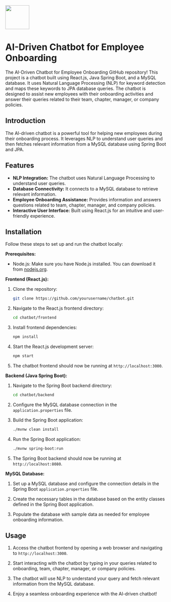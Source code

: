 <img src="https://github.com/KRPoojari/AIChatBot/assets/26119044/72f1d79c-4976-46f1-8e6d-925943afe1a8" width="75" align="middle">


# AI-Driven Chatbot for Employee Onboarding

The AI-Driven Chatbot for Employee Onboarding GitHub repository! This project is a chatbot built using React.js, Java Spring Boot, and a MySQL database. It uses Natural Language Processing (NLP) for keyword detection and maps these keywords to JPA database queries. The chatbot is designed to assist new employees with their onboarding activities and answer their queries related to their team, chapter, manager, or company policies.

## Introduction

The AI-driven chatbot is a powerful tool for helping new employees during their onboarding process. It leverages NLP to understand user queries and then fetches relevant information from a MySQL database using Spring Boot and JPA.

## Features

- **NLP Integration:** The chatbot uses Natural Language Processing to understand user queries.
- **Database Connectivity:** It connects to a MySQL database to retrieve relevant information.
- **Employee Onboarding Assistance:** Provides information and answers questions related to team, chapter, manager, and company policies.
- **Interactive User Interface:** Built using React.js for an intuitive and user-friendly experience.

## Installation

Follow these steps to set up and run the chatbot locally:

**Prerequisites:**

- Node.js: Make sure you have Node.js installed. You can download it from [nodejs.org](https://nodejs.org/).

**Frontend (React.js):**

1. Clone the repository:

   ```bash
   git clone https://github.com/yourusername/chatbot.git
   ```

2. Navigate to the React.js frontend directory:

   ```bash
   cd chatbot/frontend
   ```

3. Install frontend dependencies:

   ```bash
   npm install
   ```

4. Start the React.js development server:

   ```bash
   npm start
   ```

5. The chatbot frontend should now be running at `http://localhost:3000`.

**Backend (Java Spring Boot):**

1. Navigate to the Spring Boot backend directory:

   ```bash
   cd chatbot/backend
   ```

2. Configure the MySQL database connection in the `application.properties` file.

3. Build the Spring Boot application:

   ```bash
   ./mvnw clean install
   ```

4. Run the Spring Boot application:

   ```bash
   ./mvnw spring-boot:run
   ```

5. The Spring Boot backend should now be running at `http://localhost:8080`.

**MySQL Database:**

1. Set up a MySQL database and configure the connection details in the Spring Boot `application.properties` file.

2. Create the necessary tables in the database based on the entity classes defined in the Spring Boot application.

3. Populate the database with sample data as needed for employee onboarding information.

## Usage

1. Access the chatbot frontend by opening a web browser and navigating to `http://localhost:3000`.

2. Start interacting with the chatbot by typing in your queries related to onboarding, team, chapter, manager, or company policies.

3. The chatbot will use NLP to understand your query and fetch relevant information from the MySQL database.

4. Enjoy a seamless onboarding experience with the AI-driven chatbot!

